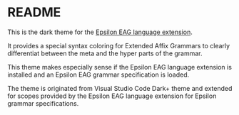 # README

This is the dark theme for the [Epsilon EAG language extension](https://link).

It provides a special syntax coloring for Extended Affix Grammars to clearly differentiat between the meta and the hyper parts of the grammar.

This theme makes especially sense if the Epsilon EAG language extension is installed and an Epsilon EAG grammar specification is loaded.

The theme is originated from Visual Studio Code Dark+ theme and extended for scopes provided by the Epsilon EAG language extension for Epsilon grammar specifications.